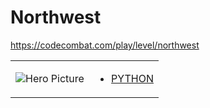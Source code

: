 # Northwest 

https://codecombat.com/play/level/northwest
<table>
<tr>
<td>

![Hero Picture](hero.png?raw=true "Hero Picture")

</td>
<td>
<ul>
<li>

[PYTHON](Northwest.py)

</li>
</td>
</tr>
<table>